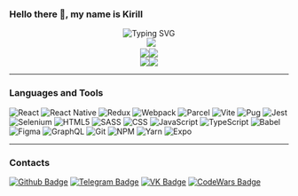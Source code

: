 ### Hello there 👋, my name is Kirill

<div align="center"><img src="https://readme-typing-svg.herokuapp.com?font=Fira+Code&weight=500&size=24&pause=1000&center=true&width=435&lines=React+Frontend+Developer" alt="Typing SVG" /></div>

<div align="center">&nbsp;&nbsp;<img src="http://github-profile-summary-cards.vercel.app/api/cards/profile-details?username=Zayac11&theme=tokyonight"/></div>
<div align="center"><img src="http://github-profile-summary-cards.vercel.app/api/cards/repos-per-language?username=Zayac11&theme=tokyonight"/><img src="http://github-profile-summary-cards.vercel.app/api/cards/most-commit-language?username=Zayac11&theme=tokyonight"/></div>
<div align="center"><img src="http://github-profile-summary-cards.vercel.app/api/cards/stats?username=Zayac11&theme=tokyonight"/><img src="http://github-profile-summary-cards.vercel.app/api/cards/productive-time?username=Zayac11&theme=tokyonight&utcOffset=3"/></div>

<hr/>

<h3>Languages and Tools</h3>

![React](https://img.shields.io/badge/react-%2320232a.svg?style=for-the-badge&logo=react&logoColor=%2361DAFB)
![React Native](https://img.shields.io/badge/react_native-%2320232a.svg?style=for-the-badge&logo=react&logoColor=%2361DAFB)
![Redux](https://img.shields.io/badge/redux-%23593d88.svg?style=for-the-badge&logo=redux&logoColor=white)
![Webpack](https://img.shields.io/badge/webpack-%238DD6F9.svg?style=for-the-badge&logo=webpack&logoColor=black)
![Parcel](https://img.shields.io/badge/parcel-%230769AD.svg?style=for-the-badge&logo=parcel&logoColor=white)
![Vite](https://img.shields.io/badge/vite-%23646CFF.svg?style=for-the-badge&logo=vite&logoColor=white)
![Pug](https://img.shields.io/badge/Pug-FFF?style=for-the-badge&logo=pug&logoColor=A86454) 
![Jest](https://img.shields.io/badge/-jest-%23C21325?style=for-the-badge&logo=jest&logoColor=white)
![Selenium](https://img.shields.io/badge/-selenium-%43B02A?style=for-the-badge&logo=selenium&logoColor=white)
![HTML5](https://img.shields.io/badge/html5-%23E34F26.svg?style=for-the-badge&logo=html5&logoColor=white)
![SASS](https://img.shields.io/badge/SASS-hotpink.svg?style=for-the-badge&logo=SASS&logoColor=white)
![CSS](https://img.shields.io/badge/CSS3-1572B6?style=for-the-badge&logo=css3&logoColor=white)
![JavaScript](https://img.shields.io/badge/javascript-%23323330.svg?style=for-the-badge&logo=javascript&logoColor=%23F7DF1E)
![TypeScript](https://img.shields.io/badge/typescript-%23007ACC.svg?style=for-the-badge&logo=typescript&logoColor=white)
![Babel](https://img.shields.io/badge/Babel-F9DC3e?style=for-the-badge&logo=babel&logoColor=black)
![Figma](https://img.shields.io/badge/figma-%23F24E1E.svg?style=for-the-badge&logo=figma&logoColor=white)
![GraphQL](https://img.shields.io/badge/-GraphQL-E10098?style=for-the-badge&logo=graphql&logoColor=white)
![Git](https://img.shields.io/badge/git-%23F05033.svg?style=for-the-badge&logo=git&logoColor=white)
![NPM](https://img.shields.io/badge/NPM-%23CB3837.svg?style=for-the-badge&logo=npm&logoColor=white)
![Yarn](https://img.shields.io/badge/yarn-%232C8EBB.svg?style=for-the-badge&logo=yarn&logoColor=white)
![Expo](https://img.shields.io/badge/expo-1C1E24?style=for-the-badge&logo=expo&logoColor=#D04A37)

<hr/>

<h3>Contacts</h3>

<a href="https://github.com/zayac11"><img src="https://img.shields.io/badge/Github-red?logo=Github&logoColor=white&style=for-the-badge" alt="Github Badge"/></a>
<a href="https://t.me/zayac11"><img src="https://img.shields.io/badge/Telegram-2CA5E0?style=for-the-badge&logo=telegram&logoColor=white" alt="Telegram Badge"/></a>
<a href="https://vk.com/brunogrb3"><img src="https://img.shields.io/badge/vk-blue?logo=VK&logoColor=white&style=for-the-badge" alt="VK Badge"/></a>
<a href="https://www.codewars.com/users/Zayac11"><img src="https://img.shields.io/badge/Codewars-B1361E?style=for-the-badge&logo=Codewars&logoColor=white" alt="CodeWars Badge"/></a>
